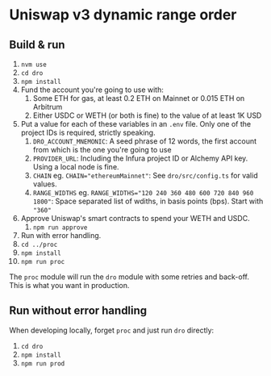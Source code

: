 # Uniswap v3 dynamic range order

## Build & run

1. `nvm use`
1. `cd dro`
1. `npm install`
1. Fund the account you're going to use with:
    1. Some ETH for gas, at least 0.2 ETH on Mainnet or 0.015 ETH on Arbitrum
    1. Either USDC or WETH (or both is fine) to the value of at least 1K USD
1. Put a value for each of these variables in an `.env` file. Only one of the project IDs is required, strictly speaking.
    1. `DRO_ACCOUNT_MNEMONIC`: A seed phrase of 12 words, the first account from which is the one you're going to use
    1. `PROVIDER_URL`: Including the Infura project ID or Alchemy API key. Using a local node is fine.
    1. `CHAIN` eg. `CHAIN="ethereumMainnet"`: See `dro/src/config.ts` for valid values.
    1. `RANGE_WIDTHS` eg. `RANGE_WIDTHS="120 240 360 480 600 720 840 960 1800"`: Space separated list of wdiths, in basis points (bps). Start with `"360"`
1. Approve Uniswap's smart contracts to spend your WETH and USDC.
    1. `npm run approve`
1. Run with error handling.
1. `cd ../proc`
1. `npm install`
1. `npm run proc`

The `proc` module will run the `dro` module with some retries and back-off. This is what you want in production.

## Run without error handling

When developing locally, forget `proc` and just run `dro` directly:

1. `cd dro`
1. `npm install`
1. `npm run prod`
